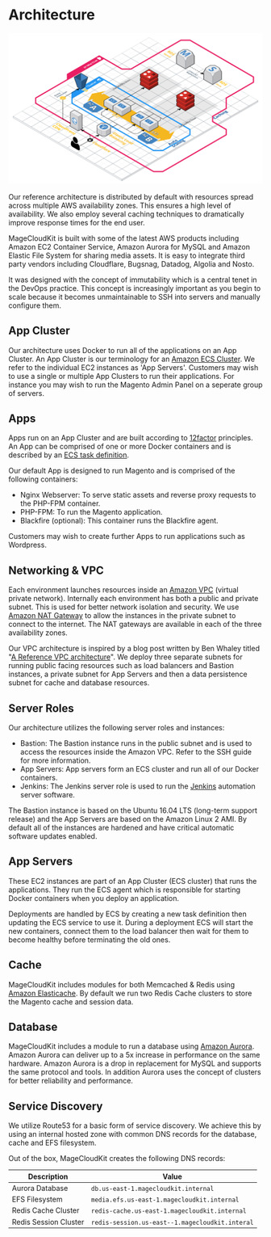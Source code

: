 # Architecture

![MageCloudKit Reference Architecture](reference_architecture.png)

Our reference architecture is distributed by default with resources spread across multiple AWS availability zones. 
This ensures a high level of availability. We also employ several caching techniques to dramatically improve response
times for the end user.

MageCloudKit is built with some of the latest AWS products including Amazon EC2 Container Service, Amazon Aurora
for MySQL and Amazon Elastic File System for sharing media assets. It is easy to integrate third party vendors
including Cloudflare, Bugsnag, Datadog, Algolia and Nosto.

It was designed with the concept of immutability which is a central tenet in the DevOps practice. This concept is
increasingly important as you begin to scale because it becomes unmaintainable to SSH into servers and manually
configure them.

## App Cluster

Our architecture uses Docker to run all of the applications on an App Cluster. An App Cluster is our terminology 
for an [Amazon ECS Cluster][0]. We refer to the individual EC2 instances as 'App Servers'. Customers may wish to
use a single or multiple App Clusters to run their applications. For instance you may wish to run the Magento Admin
Panel on a seperate group of servers.

## Apps

Apps run on an App Cluster and are built according to [12factor][6] principles. An App can be comprised of one or
more Docker containers and is described by an [ECS task definition][7].

Our default App is designed to run Magento and is comprised of the following containers:

 * Nginx Webserver: To serve static assets and reverse proxy requests to the PHP-FPM container.
 * PHP-FPM: To run the Magento application.
 * Blackfire (optional): This container runs the Blackfire agent.

Customers may wish to create further Apps to run applications such as Wordpress.

## Networking & VPC

Each environment launches resources inside an [Amazon VPC][1] (virtual private network). Internally each environment
has both a public and private subnet. This is used for better network isolation and security. We use
[Amazon NAT Gateway][2] to allow the instances in the private subnet to connect to the internet. The NAT gateways
are available in each of the three availability zones.

Our VPC architecture is inspired by a blog post written by Ben Whaley titled "[A Reference VPC architecture][8]".
We deploy three separate subnets for running public facing resources such as load balancers and Bastion instances,
a private subnet for App Servers and then a data persistence subnet for cache and database resources.

## Server Roles

Our architecture utilizes the following server roles and instances:

 * Bastion: The Bastion instance runs in the public subnet and is used to access the resources inside the Amazon
 VPC. Refer to the SSH guide for more information.
 * App Servers: App servers form an ECS cluster and run all of our Docker containers.
 * Jenkins: The Jenkins server role is used to run the [Jenkins][3] automation server software.

The Bastion instance is based on the Ubuntu 16.04 LTS (long-term support release) and the App Servers are based on 
the Amazon Linux 2 AMI. By default all of the instances are hardened and have critical automatic software updates
enabled.

## App Servers

These EC2 instances are part of an App Cluster (ECS cluster) that runs the applications. They run the ECS agent
which is responsible for starting Docker containers when you deploy an application.

Deployments are handled by ECS by creating a new task definition then updating the ECS service to use it. During a
deployment ECS will start the new containers, connect them to the load balancer then wait for them to become
healthy before terminating the old ones.

## Cache

MageCloudKit includes modules for both Memcached & Redis using [Amazon Elasticache][4]. By default we run
two Redis Cache clusters to store the Magento cache and session data.

## Database

MageCloudKit includes a module to run a database using [Amazon Aurora][5]. Amazon Aurora can deliver up to a 5x increase in performance on the same hardware. Amazon Aurora is a drop in replacement for MySQL and supports the same protocol and tools. In addition Aurora uses the concept of clusters for better reliability and performance.

## Service Discovery

We utilize Route53 for a basic form of service discovery. We achieve this by using an internal hosted zone with
common DNS records for the database, cache and EFS filesystem.

Out of the box, MageCloudKit creates the following DNS records:

| Description           | Value                                           |
| --------------------- | ----------------------------------------------- |
| Aurora Database       | `db.us-east-1.magecloudkit.internal`            |
| EFS Filesystem        | `media.efs.us-east-1.magecloudkit.internal`     |
| Redis Cache Cluster   | `redis-cache.us-east-1.magecloudkit.internal`   |
| Redis Session Cluster | `redis-session.us-east--1.magecloudkit.interal` |

[0]: https://docs.aws.amazon.com/AmazonECS/latest/developerguide/ECS_clusters.html
[1]: https://aws.amazon.com/vpc/
[2]: https://docs.aws.amazon.com/vpc/latest/userguide/vpc-nat-gateway.html
[3]: https://jenkins.io/
[4]: https://aws.amazon.com/elasticache/
[5]: https://aws.amazon.com/rds/aurora/
[6]: https://12factor.net/
[7]: https://docs.aws.amazon.com/AmazonECS/latest/developerguide/task_definitions.html
[8]: https://www.whaletech.co/2014/10/02/reference-vpc-architecture.html
